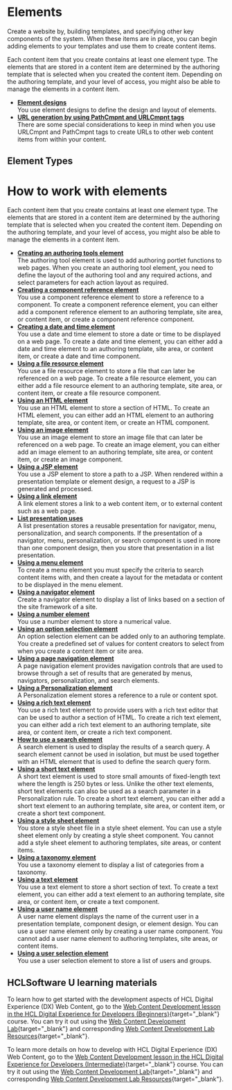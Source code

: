 # Elements

Create a website by, building templates, and specifying other key components of the system. When these items are in place, you can begin adding elements to your templates and use them to create content items.
 
Each content item that you create contains at least one element type. The elements that are stored in a content item are determined by the authoring template that is selected when you created the content item. Depending on the authoring template, and your level of access, you might also be able to manage the elements in a content item.

-   **[Element designs](./element_designs/index.md)**  
You use element designs to define the design and layout of elements.
-   **[URL generation by using PathCmpnt and URLCmpnt tags](wcm_config_wcmviewer_urlgen.md)**  
There are some special considerations to keep in mind when you use URLCmpnt and PathCmpnt tags to create URLs to other web content items from within your content.

## Element Types

# How to work with elements

Each content item that you create contains at least one element type. The elements that are stored in a content item are determined by the authoring template that is selected when you created the content item. Depending on the authoring template, and your level of access, you might also be able to manage the elements in a content item.

-   **[Creating an authoring tools element](./authoringtools_element/index.md)**  
The authoring tool element is used to add authoring portlet functions to web pages. When you create an authoring tool element, you need to define the layout of the authoring tool and any required actions, and select parameters for each action layout as required.
-   **[Creating a component reference element](./component_reference_element/index.md)**  
You use a component reference element to store a reference to a component. To create a component reference element, you can either add a component reference element to an authoring template, site area, or content item, or create a component reference component.
-   **[Creating a date and time element](./date_time_element/index.md)**  
You use a date and time element to store a date or time to be displayed on a web page. To create a date and time element, you can either add a date and time element to an authoring template, site area, or content item, or create a date and time component.
-   **[Using a file resource element](./using_file_resource_element/index.md)**  
You use a file resource element to store a file that can later be referenced on a web page. To create a file resource element, you can either add a file resource element to an authoring template, site area, or content item, or create a file resource component.
-   **[Using an HTML element](./html_element/index.md)**  
You use an HTML element to store a section of HTML. To create an HTML element, you can either add an HTML element to an authoring template, site area, or content item, or create an HTML component.
-   **[Using an image element](./image_element/index.md)**  
You use an image element to store an image file that can later be referenced on a web page. To create an image element, you can either add an image element to an authoring template, site area, or content item, or create an image component.
-   **[Using a JSP element](./jsp_element/index.md)**  
You use a JSP element to store a path to a JSP. When rendered within a presentation template or element design, a request to a JSP is generated and processed.
-   **[Using a link element](./links_element/index.md)**  
A link element stores a link to a web content item, or to external content such as a web page.
-   **[List presentation uses](./list_presentation/index.md)**  
A list presentation stores a reusable presentation for navigator, menu, personalization, and search components. If the presentation of a navigator, menu, personalization, or search component is used in more than one component design, then you store that presentation in a list presentation.
-   **[Using a menu element](./menu_element/index.md)**  
To create a menu element you must specify the criteria to search content items with, and then create a layout for the metadata or content to be displayed in the menu element.
-   **[Using a navigator element](./navigator_element/index.md)**  
Create a navigator element to display a list of links based on a section of the site framework of a site.
-   **[Using a number element](./number_element/index.md)**  
You use a number element to store a numerical value.
-   **[Using an option selection element](./selection_element/index.md)**  
An option selection element can be added only to an authoring template. You create a predefined set of values for content creators to select from when you create a content item or site area.
-   **[Using a page navigation element](./page_nav_element/index.md)**  
A page navigation element provides navigation controls that are used to browse through a set of results that are generated by menus, navigators, personalization, and search elements.
-   **[Using a Personalization element](./pzn_element/index.md)**  
A Personalization element stores a reference to a rule or content spot.
-   **[Using a rich text element](./richtext_element/index.md)**  
You use a rich text element to provide users with a rich text editor that can be used to author a section of HTML. To create a rich text element, you can either add a rich text element to an authoring template, site area, or content item, or create a rich text component.
-   **[How to use a search element](./search_element/index.md)**  
A search element is used to display the results of a search query. A search element cannot be used in isolation, but must be used together with an HTML element that is used to define the search query form.
-   **[Using a short text element](./short_text_element/index.md)**  
A short text element is used to store small amounts of fixed-length text where the length is 250 bytes or less. Unlike the other text elements, short text elements can also be used as a search parameter in a Personalization rule. To create a short text element, you can either add a short text element to an authoring template, site area, or content item, or create a short text component.
-   **[Using a style sheet element](./stylesheet_element/index.md)**  
You store a style sheet file in a style sheet element. You can use a style sheet element only by creating a style sheet component. You cannot add a style sheet element to authoring templates, site areas, or content items.
-   **[Using a taxonomy element](./taxonomy_element/index.md)**  
You use a taxonomy element to display a list of categories from a taxonomy.
-   **[Using a text element](./text_element/index.md)**  
You use a text element to store a short section of text. To create a text element, you can either add a text element to an authoring template, site area, or content item, or create a text component.
-   **[Using a user name element](./username_element/index.md)**  
A user name element displays the name of the current user in a presentation template, component design, or element design. You can use a user name element only by creating a user name component. You cannot add a user name element to authoring templates, site areas, or content items.
-   **[Using a user selection element](./user_selection_element/index.md)**  
You use a user selection element to store a list of users and groups.

## HCLSoftware U learning materials

To learn how to get started with the development aspects of HCL Digital Experience (DX) Web Content, go to the [Web Content Development lesson in the HCL Digital Experience for Developers (Beginners)](https://hclsoftwareu.hcltechsw.com/component/axs/?view=sso_config&id=3&forward=https%3A%2F%2Fhclsoftwareu.hcltechsw.com%2Fcourses%2Flesson%2F%3Fid%3D414 ){target="_blank"} course. You can try it out using the [Web Content Development Lab](https://hclsoftwareu.hcltechsw.com/images/Lc4sMQCcN5uxXmL13gSlsxClNTU3Mjc3NTc4MTc2/DS_Academy/DX/Developer/HDX-DEV-100_Web_Content_Development.pdf){target="_blank"} and corresponding [Web Content Development Lab Resources](https://hclsoftwareu.hcltechsw.com/images/Lc4sMQCcN5uxXmL13gSlsxClNTU3Mjc3NTc4MTc2/DS_Academy/DX/Developer/HDX-DEV-100_Web_Content_Development_Lab_Resources.zip){target="_blank"}.

To learn more details on how to develop with HCL Digital Experience (DX) Web Content, go to the [Web Content Development lesson in the HCL Digital Experience for Developers (Intermediate)](https://hclsoftwareu.hcltechsw.com/component/axs/?view=sso_config&id=3&forward=https%3A%2F%2Fhclsoftwareu.hcltechsw.com%2Fcourses%2Flesson%2F%3Fid%3D3500){target="_blank"} course. You can try it out using the [Web Content Development Lab](https://hclsoftwareu.hcltechsw.com/images/Lc4sMQCcN5uxXmL13gSlsxClNTU3Mjc3NTc4MTc2/DS_Academy/DX/Developer/HDX-DEV-200_Web_Content_Development.pdf){target="_blank"} and corresponding [Web Content Development Lab Resources](https://hclsoftwareu.hcltechsw.com/images/Lc4sMQCcN5uxXmL13gSlsxClNTU3Mjc3NTc4MTc2/DS_Academy/DX/Developer/HDX-DEV-200_Web_Content_Development_Lab_Resources.zip){target="_blank"}.
